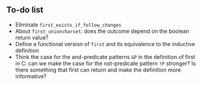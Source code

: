 ## To-do list

- Eliminate `first_exists_if_follow_changes`
- About `first_unioncharset`: does the outcome depend on the boolean return value?
- Define a functional version of  `first` and its equivalence to the inductive definition
- Think the case for the and-predicate patterns `&P` in the definition of first in C: can we make the case for the not-predicate pattern `!P` stronger?
  Is there something that first can return and make the definition more informative?
